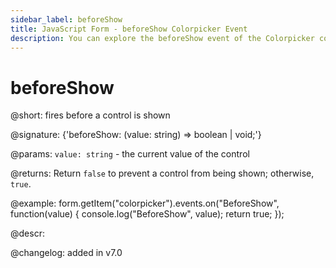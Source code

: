 ```yaml
---
sidebar_label: beforeShow
title: JavaScript Form - beforeShow Colorpicker Event 
description: You can explore the beforeShow event of the Colorpicker control of Form in the documentation of the DHTMLX JavaScript UI library. Browse developer guides and API reference, try out code examples and live demos, and download a free 30-day evaluation version of DHTMLX Suite 7.
---
```


# beforeShow

@short: fires before a control is shown

@signature: {'beforeShow: (value: string) => boolean | void;'}

@params:
`value: string` - the current value of the control

@returns:
Return `false` to prevent a control from being shown; otherwise, `true`.

@example:
form.getItem("colorpicker").events.on("BeforeShow", function(value) {
    console.log("BeforeShow", value);
    return true;
});

@descr:

@changelog: added in v7.0
